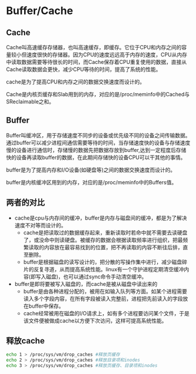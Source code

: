 # Buffer/Cache

## Cache

Cache叫高速缓存存储器，也叫高速缓存，即缓存。它位于CPU和内存之间的容量较小但速度很快的存储器。因为CPU的速度远远高于内存的速度，CPU从内存中读取数据需要等待很长的时间，而Cache保存着CPU重复使用的数据，直接从Cache读取数据会更快，减少CPU等待的时间，提高了系统的性能。  

cache是为了提高CPU和内存之间的数据交换速度而设计的。  

Cache是内核页缓存和Slab用到的内存，对应的是/proc/meminfo中的Cached与SReclaimable之和。

## Buffer

Buffer叫缓冲区，用于存储速度不同步的设备或优先级不同的设备之间传输数据。通过buffer可以减少进程间通信需要等待的时间，当存储速度快的设备与存储速度慢的设备进行通信时，存储慢的数据先把数据存放到buffer,达到一定程度后存储快的设备再读取buffer的数据，在此期间存储快的设备CPU可以干其他的事情。

buffer是为了提高内存和I/O设备(如硬盘等)之间的数据交换速度而设计的。  

buffer是内核缓冲区用到的内存，对应的是/proc/meminfo中的Buffers值。

## 两者的对比

* cache是cpu与内存间的缓冲，buffer是内存与磁盘间的缓冲，都是为了解决速度不对等而设计的。
  * cache是把读取过的数据缓存起来，重新读取时若命中就不需要去读硬盘了，或没命中则读硬盘。被缓存的数据会根据读取频率进行组织，把最频繁读取的内容放在最容易找到的位置，把不再读取的内容不断往后排，直至删除。
  * buffer是根据磁盘的读写设计的，把分散的写操作集中进行，减少磁盘碎片的反复寻道，从而提高系统性能。linux有一个守护进程定期清空缓冲内容(即写入磁盘)，也可以通过sync命令手动清空缓冲。
* buffer是即将要被写入磁盘的，而cache是被从磁盘中读出来的
  * buffer是由各种进程分配的，被用在如输入队列等方面。如某个进程需要读入多个字段内容，在所有字段被读入完整前，进程把先前读入的字段放在buffer中保存。
  * cache经常被用在磁盘的I/O请求上，如有多个进程要访问某个文件，于是该文件便被做成cache以方便下次访问，这样可提高系统性能。

## 释放cache

```bash
echo 1 > /proc/sys/vm/drop_caches #释放页缓存
echo 2 > /proc/sys/vm/drop_caches #释放目录项和inodes
echo 3 > /proc/sys/vm/drop_caches #释放页缓存、目录项和inodes
```
